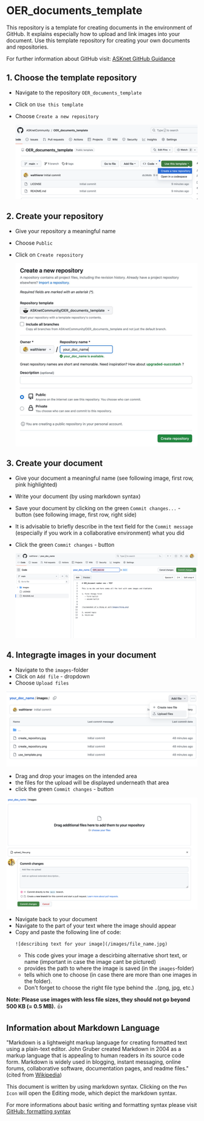 # OER_documents_template

This repository is a template for creating documents in the environment of GitHub. It explains especially how to upload and link images into your document. Use this template repository for creating your own documents and repositories. 

For further information about GitHub visit: [ASKnet GitHub Guidance](https://asknet-open-training.github.io/Github-Guidance/)

## 1. Choose the template repository
   - Navigate to the repository `OER_documents_template`
   - Click on `Use this template`
   - Choose `Create a new repository`

     
      ![screenshot of choosing a template repository](/images/use_template.png)


## 2. Create your repository
  - Give your repository a meaningful name
  - Choose `Public` 
  - Click on `Create repository`

      ![screenshot of creating the repository](/images/create_repository.jpg)


## 3. Create your document
   - Give your document a meaningful name (see following image, first row, pink highlighted)
   - Write your document (by using markdown syntax)
   - Save your document by clicking on the green `Commit changes...` - button (see following image, first row, right side)
   - It is advisable to briefly describe in the text field for the `Commit message` (especially if you work in a collaborative environment) what you did
   - Click the green `Commit changes` - button


     ![screenshot of creating the repository](/images/create_document.png)


## 4. Integragte images in your document
   - Navigate to the `images`-folder
   - Click on `Add file` - dropdown
   - Choose `Upload files`

   
   ![screenshot of uploading an image](/images/upload_files.png)

   - Drag and drop your images on the intended area
   - the files for the upload will be displayed underneath that area
   - click the green `Commit changes` - button

   ![screenshot of uploading an image part 2](/images/upload_files_2.png)


   - Navigate back to your document
   - Navigate to the part of your text where the image should appear
   - Copy and paste the following line of code:
     ```
     ![describing text for your image](/images/file_name.jpg)
     ```
     - This code gives your image a descirbing alternative short text, or name (important in case the image cant be pictured)
     - provides the path to where the image is saved (in the `images`-folder)
     - tells which one to choose (in case there are more than one images in the folder).
     - Don't forget to choose the right file type behind the `.`(png, jpg, etc.)


**Note: Please use images with less file sizes, they should not go beyond 500 KB (= 0.5 MB).** :+1:



## Information about Markdown Language

"Markdown is a lightweight markup language for creating formatted text using a plain-text editor. John Gruber created Markdown in 2004 as a markup language that is appealing to human readers in its source code form. Markdown is widely used in blogging, instant messaging, online forums, collaborative software, documentation pages, and readme files." (cited from [Wikipedia](https://en.wikipedia.org/wiki/Markdown))

This document is written by using markdown syntax. Clicking on the `Pen Icon` will open the Editing mode, which depict the markdown syntax.

For more informations about basic writing and formatting syntax please visit [GitHub: formatting syntax](https://docs.github.com/en/get-started/writing-on-github/getting-started-with-writing-and-formatting-on-github/basic-writing-and-formatting-syntax)

